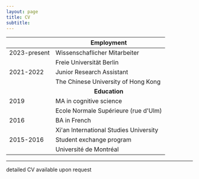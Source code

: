 ```yaml
---
layout: page
title: CV
subtitle: 
---
```




|      | <center>Employment</center> |
| ----------- | ----------- |
| 2023-present| Wissenschaflicher Mitarbeiter |
|   | Freie Universität Berlin |
|2021-2022| Junior Research Assistant|
|| The Chinese University of Hong Kong|
|      | **<center>Education</center>** |
| 2019 | MA in cognitive science |
|  | Ecole Normale Supérieure (rue d'Ulm) |
| 2016 | BA in French |
|  | Xi'an International Studies University |
| 2015-2016 | Student exchange program |
|  | Université de Montréal |



----------------------------

detailed CV available upon request
